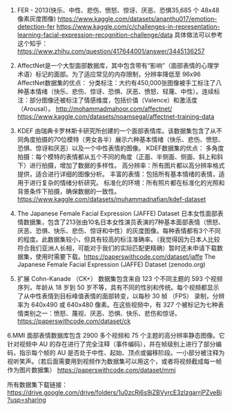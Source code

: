 1. FER - 2013(快乐、中性、悲伤、愤怒、惊讶、厌恶、恐惧35,685 个 48x48 像素灰度图像)
https://www.kaggle.com/datasets/ananthu017/emotion-detection-fer
https://www.kaggle.com/c/challenges-in-representation-learning-facial-expression-recognition-challenge/data
具体做法可以参考这个知乎：
https://www.zhihu.com/question/417644001/answer/3445136257

2. AffectNet是一个大型面部数据库，其中包含带有“影响”（面部表情的心理学术语）标记的面部。为了适应常见的内存限制，分辨率降低至 96x96
AffectNet数据集的优点：
分类标注：大约有450,000张图像被手工标注了八种基本情绪（快乐、悲伤、惊讶、恐惧、厌恶、愤怒、轻蔑、中性）。连续标注：部分图像还被标注了情感维度，包括价值（Valence）和激活度（Arousal）。
http://mohammadmahoor.com/affectnet/
https://www.kaggle.com/datasets/noamsegal/affectnet-training-data

3. KDEF 由瑞典卡罗林斯卡研究所创建的一个面部表情库。该数据集包含了从不同角度拍摄的70位模特（男女各半）展示六种基本情绪（快乐、悲伤、愤怒、恐惧、惊讶和厌恶）以及一个中性表情的图像。
KDEF数据集的优点：
多角度拍摄：每个模特的表情都从五个不同的角度（正面、半侧面、侧面、斜上和斜下）进行拍摄，增加了数据的多样性。
高分辨率：所有图片都以高分辨率格式提供，适合进行详细的图像分析。
丰富的表情：包括所有基本情绪的表情，适用于进行复杂的情绪分析研究。
标准化的环境：所有照片都在标准化的光照和背景条件下拍摄，确保数据的一致性。
https://www.kaggle.com/datasets/muhammadnafian/kdef-dataset

4. The Japanese Female Facial Expression (JAFFE) Dataset 日本女性面部表情数据集，包含了213张由10名日本女性演员表演的7种基本面部表情（愤怒、厌恶、恐惧、快乐、悲伤、惊讶和中性）的灰度图像。每种表情都有3个不同的程度。此数据集较小，但具有较高的标注准确率。（我觉得因为日本人比较符合我们亚洲人长相，可能对于我们的实际匹配更精确）暂时还未申请下载数据集，使用时需要下载。https://paperswithcode.com/dataset/jaffe
The Japanese Female Facial Expression (JAFFE) Dataset (zenodo.org)
5. 扩展 Cohn-Kanade （CK+） 数据集包含来自 123 个不同主题的 593 个视频序列，年龄从 18 岁到 50 岁不等，具有不同的性别和传统。每个视频都显示了从中性表情到目标峰值表情的面部转变，以每秒 30 帧 （FPS） 录制，分辨率为 640x490 或 640x480 像素。在这些视频中，有 327 个被标记为七种表情类别之一：愤怒、蔑视、厌恶、恐惧、快乐、悲伤和惊讶。
https://paperswithcode.com/dataset/ck


6.MMI 面部表情数据库包含 2900 多个视频和 75 个主题的高分辨率静态图像。它针对视频中 AU 的存在进行了完全注释（事件编码），并在帧级别上进行了部分编码，指示每个帧的 AU 是否处于中性、起始、顶点或偏移阶段。一小部分被注释为视听笑声。（若后面需要用到视频作为数据集可以用这个，或者将视频截成每一帧作为图片数据集）
https://paperswithcode.com/dataset/mmi

所有数据集下载链接：
https://drive.google.com/drive/folders/1u0zcRj6s9iZBVyrcE3zlzgarrjPZveBi?usp=sharing
